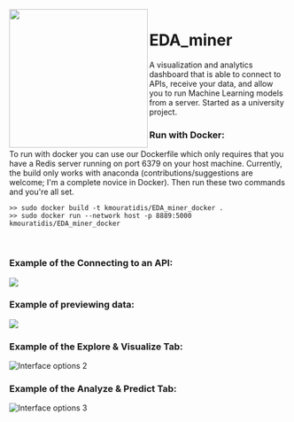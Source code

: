 <img src="https://raw.githubusercontent.com/KMouratidis/EDA_miner_public/master/assets/images/y2d.png" width="250" align="left">

# EDA_miner

A visualization and analytics dashboard that is able to connect to APIs, receive your data,
and allow you to run Machine Learning models from a server. Started as a university project.

### Run with Docker:

To run with docker you can use our Dockerfile which only requires that you have a Redis server running on port 6379 on your host machine. Currently, the build only works with anaconda (contributions/suggestions are welcome; I'm a complete novice in Docker). Then run these two commands and you're all set.

```
>> sudo docker build -t kmouratidis/EDA_miner_docker .
>> sudo docker run --network host -p 8889:5000 kmouratidis/EDA_miner_docker
```

<br>

### Example of the Connecting to an API:

![](https://raw.githubusercontent.com/KMouratidis/EDA_miner_public/master/images/screenshots/API_connect.png)

### Example of previewing data:

![](https://raw.githubusercontent.com/KMouratidis/EDA_miner_public/master/images/screenshots/Preview_Data.png)

### Example of the Explore & Visualize Tab:

![Interface options 2](https://raw.githubusercontent.com/KMouratidis/EDA_miner_public/master/images/screenshots/Baseline.png)

### Example of the Analyze & Predict Tab:

![Interface options 3](https://raw.githubusercontent.com/KMouratidis/EDA_miner_public/master/images/screenshots/FittingRegression.png)

